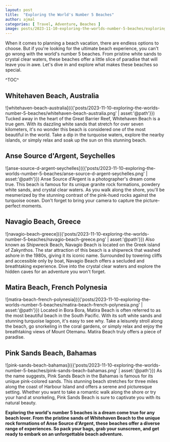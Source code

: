 ```yaml
---
layout: post
title:  "Exploring the World's Number 5 Beaches"
author: ajmal
categories: [ Travel, Adventure, Beaches ]
image: posts/2023-11-10-exploring-the-worlds-number-5-beaches/exploring-the-worlds-number-5-beaches.png
---
```


When it comes to planning a beach vacation, there are endless options to choose. But if you're looking for the ultimate beach experience, you can't go wrong with the world's number 5 beaches. From pristine white sands to crystal clear waters, these beaches offer a little slice of paradise that will leave you in awe. Let's dive in and explore what makes these beaches so special.

^TOC^

## Whitehaven Beach, Australia
![whitehaven-beach-australia]({{'posts/2023-11-10-exploring-the-worlds-number-5-beaches/whitehaven-beach-australia.png' | asset:'@path'}})
Tucked away in the heart of the Great Barrier Reef, Whitehaven Beach is a true gem. With its dazzling white sands that stretch for over seven kilometers, it's no wonder this beach is considered one of the most beautiful in the world. Take a dip in the turquoise waters, explore the nearby islands, or simply relax and soak up the sun on this stunning beach.

##  Anse Source d'Argent, Seychelles
![anse-source-d-argent-seychelles]({{'posts/2023-11-10-exploring-the-worlds-number-5-beaches/anse-source-d-argent-seychelles.png' | asset:'@path'}})
Anse Source d'Argent is a photographer's dream come true. This beach is famous for its unique granite rock formations, powdery white sands, and crystal clear waters. As you walk along the shore, you'll be mesmerized by the stunning contrast of the pink-hued rocks against the turquoise ocean. Don't forget to bring your camera to capture the picture-perfect moments.

##  Navagio Beach, Greece
![navagio-beach-greece]({{'posts/2023-11-10-exploring-the-worlds-number-5-beaches/navagio-beach-greece.png' | asset:'@path'}})
Also known as Shipwreck Beach, Navagio Beach is located on the Greek island of Zakynthos. The star attraction of this beach is a shipwreck that washed ashore in the 1980s, giving it its iconic name. Surrounded by towering cliffs and accessible only by boat, Navagio Beach offers a secluded and breathtaking experience. Dive into the crystal clear waters and explore the hidden caves for an adventure you won't forget.
 
##  Matira Beach, French Polynesia
![matira-beach-french-polynesia]({{'posts/2023-11-10-exploring-the-worlds-number-5-beaches/matira-beach-french-polynesia.png' | asset:'@path'}})
Located in Bora Bora, Matira Beach is often referred to as the most beautiful beach in the South Pacific. With its soft white sands and stunning turquoise lagoon, it's easy to see why. Take a leisurely stroll along the beach, go snorkeling in the coral gardens, or simply relax and enjoy the breathtaking views of Mount Otemanu. Matira Beach truly offers a piece of paradise.

##  Pink Sands Beach, Bahamas
![pink-sands-beach-bahamas]({{'posts/2023-11-10-exploring-the-worlds-number-5-beaches/pink-sands-beach-bahamas.png' | asset:'@path'}})
As the name suggests, Pink Sands Beach in the Bahamas is famous for its unique pink-colored sands. This stunning beach stretches for three miles along the coast of Harbour Island and offers a serene and picturesque setting. Whether you want to take a romantic walk along the shore or try your hand at snorkeling, Pink Sands Beach is sure to captivate you with its natural beauty.


**Exploring the world's number 5 beaches is a dream come true for any beach lover. From the pristine sands of Whitehaven Beach to the unique rock formations of Anse Source d'Argent, these beaches offer a diverse range of experiences. So pack your bags, grab your sunscreen, and get ready to embark on an unforgettable beach adventure.**





